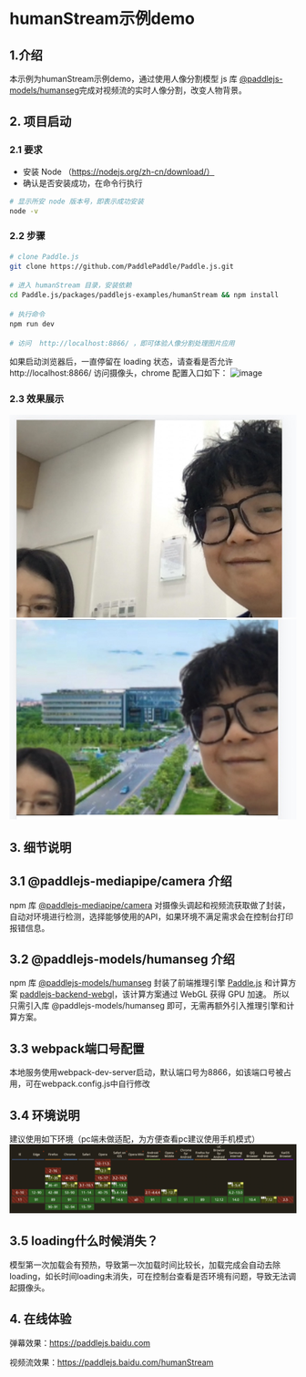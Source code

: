 # humanStream示例demo

## 1.介绍
本示例为humanStream示例demo，通过使用人像分割模型 js 库 [@paddlejs-models/humanseg](https://github.com/PaddlePaddle/Paddle.js/tree/master/packages/paddlejs-models/humanseg)完成对视频流的实时人像分割，改变人物背景。

## 2. 项目启动

### 2.1 要求
* 安装 Node （https://nodejs.org/zh-cn/download/）
* 确认是否安装成功，在命令行执行
```sh
# 显示所安 node 版本号，即表示成功安装
node -v
```
### 2.2 步骤
```sh
# clone Paddle.js
git clone https://github.com/PaddlePaddle/Paddle.js.git

# 进入 humanStream 目录，安装依赖
cd Paddle.js/packages/paddlejs-examples/humanStream && npm install

# 执行命令
npm run dev

# 访问  http://localhost:8866/ ，即可体验人像分割处理图片应用
```

如果启动浏览器后，一直停留在 loading 状态，请查看是否允许  http://localhost:8866/ 访问摄像头，chrome 配置入口如下：
![image](https://user-images.githubusercontent.com/10822846/148914253-abf82a36-5fce-4fc2-9091-ad6ec55abcc6.png)


### 2.3 效果展示

![image](./image/before.png)
![image](./image/after.png)

## 3. 细节说明

## 3.1 @paddlejs-mediapipe/camera 介绍
npm 库 [@paddlejs-mediapipe/camera](https://github.com/PaddlePaddle/Paddle.js/tree/master/packages/paddlejs-mediapipe/camera) 对摄像头调起和视频流获取做了封装，自动对环境进行检测，选择能够使用的API，如果环境不满足需求会在控制台打印报错信息。

## 3.2 @paddlejs-models/humanseg 介绍
npm 库 [@paddlejs-models/humanseg](https://github.com/PaddlePaddle/Paddle.js/tree/master/packages/paddlejs-models/humanseg) 封装了前端推理引擎 [Paddle.js](https://github.com/PaddlePaddle/Paddle.js) 和计算方案 [paddlejs-backend-webgl](https://github.com/PaddlePaddle/Paddle.js/tree/master/packages/paddlejs-backend-webgl)，该计算方案通过 WebGL 获得 GPU 加速。
所以只需引入库 @paddlejs-models/humanseg 即可，无需再额外引入推理引擎和计算方案。

## 3.3 webpack端口号配置
本地服务使用webpack-dev-server启动，默认端口号为8866，如该端口号被占用，可在webpack.config.js中自行修改

## 3.4 环境说明
建议使用如下环境（pc端未做适配，为方便查看pc建议使用手机模式）
![image](./image/caniuse.png)

## 3.5 loading什么时候消失？
模型第一次加载会有预热，导致第一次加载时间比较长，加载完成会自动去除loading，如长时间loading未消失，可在控制台查看是否环境有问题，导致无法调起摄像头。

## 4. 在线体验

弹幕效果：https://paddlejs.baidu.com

视频流效果：https://paddlejs.baidu.com/humanStream
